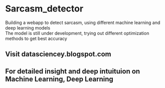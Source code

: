 # Sarcasm_detector
Building a webapp to detect sarcasm, using different machine learning and deep learning models<br>
The model is still under development, trying out different optimization methods to get best accuracy<br>

## Visit datasciencey.blogspot.com
## For detailed insight and deep intuituion on Machine Learning, Deep Learning
